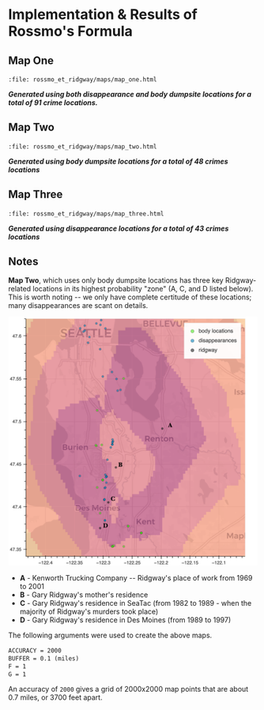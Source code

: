 # Implementation & Results of Rossmo's Formula

## Map One

```{raw} html
:file: rossmo_et_ridgway/maps/map_one.html
```

_**Generated using both disappearance and body dumpsite locations for a total of 91 crime locations.**_

## Map Two


```{raw} html
:file: rossmo_et_ridgway/maps/map_two.html
```

_**Generated using body dumpsite locations for a total of 48 crimes locations**_

## Map Three
```{raw} html
:file: rossmo_et_ridgway/maps/map_three.html
```

_**Generated using disappearance locations for a total of 43 crimes locations**_

## Notes

**Map Two**, which uses only body dumpsite locations has three key Ridgway-related locations in its highest probability "zone" (A, C, and D listed below). This is worth noting -- we only have complete certitude of these locations; many disappearances are scant on details. 

![map_two_example](../images/map_two_example.png)

- **A** - Kenworth Trucking Company -- Ridgway's place of work from 1969 to 2001
- **B** - Gary Ridgway's mother's residence
- **C** - Gary Ridgway's residence in SeaTac (from 1982 to 1989 - when the majority of Ridgway's murders took place)
- **D** - Gary Ridgway's residence in Des Moines (from 1989 to 1997)

The following arguments were used to create the above maps.

```
ACCURACY = 2000
BUFFER = 0.1 (miles)
F = 1
G = 1
```

An accuracy of `2000` gives a grid of 2000x2000 map points that are about 0.7 miles, or 3700 feet apart.